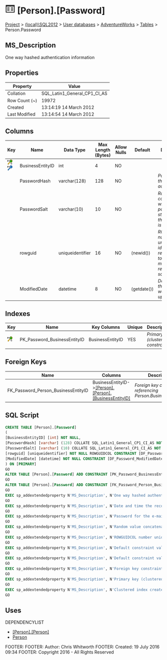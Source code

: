 
# ![Tables](../../../../Images/Table32.png) [Person].[Password]

[Project](../../../../index.md) > [(local)\\SQL2012](../../../index.md) > [User databases](../../index.md) > [AdventureWorks](../index.md) > [Tables](Tables_.md) > Person.Password

## <a name="#description"></a>MS_Description
One way hashed authentication information
## <a name="#properties"></a>Properties

| Property | Value |
|---|---|
| Collation | SQL_Latin1_General_CP1_CI_AS |
| Row Count (~) | 19972 |
| Created | 13:14:19 14 March 2012 |
| Last Modified | 13:14:54 14 March 2012 |


## <a name="#columns"></a>Columns

| Key | Name | Data Type | Max Length (Bytes) | Allow Nulls | Default | Description |
|---|---|---|---|---|---|---|
| [![Cluster Primary Key PK_Password_BusinessEntityID: BusinessEntityID](../../../../Images/pkcluster.png)](#indexes)[![Foreign Keys FK_Password_Person_BusinessEntityID: [Person].[Person].BusinessEntityID](../../../../Images/fk.png)](#foreignkeys) | BusinessEntityID | int | 4 | NO |  |  |
|  | PasswordHash | varchar(128) | 128 | NO |  | _Password for the e-mail account._ |
|  | PasswordSalt | varchar(10) | 10 | NO |  | _Random value concatenated with the password string before the password is hashed._ |
|  | rowguid | uniqueidentifier | 16 | NO | (newid()) | _ROWGUIDCOL number uniquely identifying the record. Used to support a merge replication sample._ |
|  | ModifiedDate | datetime | 8 | NO | (getdate()) | _Date and time the record was last updated._ |


## <a name="#indexes"></a>Indexes

| Key | Name | Key Columns | Unique | Description |
|---|---|---|---|---|
| [![Cluster Primary Key PK_Password_BusinessEntityID: BusinessEntityID](../../../../Images/pkcluster.png)](#indexes) | PK_Password_BusinessEntityID | BusinessEntityID | YES | _Primary key (clustered) constraint_ |


## <a name="#foreignkeys"></a>Foreign Keys

| Name | Columns | Description |
|---|---|---|
| FK_Password_Person_BusinessEntityID | BusinessEntityID->[[Person].[Person].[BusinessEntityID]](Person.md) | _Foreign key constraint referencing Person.BusinessEntityID._ |


## <a name="#sqlscript"></a>SQL Script
```sql
CREATE TABLE [Person].[Password]
(
[BusinessEntityID] [int] NOT NULL,
[PasswordHash] [varchar] (128) COLLATE SQL_Latin1_General_CP1_CI_AS NOT NULL,
[PasswordSalt] [varchar] (10) COLLATE SQL_Latin1_General_CP1_CI_AS NOT NULL,
[rowguid] [uniqueidentifier] NOT NULL ROWGUIDCOL CONSTRAINT [DF_Password_rowguid] DEFAULT (newid()),
[ModifiedDate] [datetime] NOT NULL CONSTRAINT [DF_Password_ModifiedDate] DEFAULT (getdate())
) ON [PRIMARY]
GO
ALTER TABLE [Person].[Password] ADD CONSTRAINT [PK_Password_BusinessEntityID] PRIMARY KEY CLUSTERED  ([BusinessEntityID]) ON [PRIMARY]
GO
ALTER TABLE [Person].[Password] ADD CONSTRAINT [FK_Password_Person_BusinessEntityID] FOREIGN KEY ([BusinessEntityID]) REFERENCES [Person].[Person] ([BusinessEntityID])
GO
EXEC sp_addextendedproperty N'MS_Description', N'One way hashed authentication information', 'SCHEMA', N'Person', 'TABLE', N'Password', NULL, NULL
GO
EXEC sp_addextendedproperty N'MS_Description', N'Date and time the record was last updated.', 'SCHEMA', N'Person', 'TABLE', N'Password', 'COLUMN', N'ModifiedDate'
GO
EXEC sp_addextendedproperty N'MS_Description', N'Password for the e-mail account.', 'SCHEMA', N'Person', 'TABLE', N'Password', 'COLUMN', N'PasswordHash'
GO
EXEC sp_addextendedproperty N'MS_Description', N'Random value concatenated with the password string before the password is hashed.', 'SCHEMA', N'Person', 'TABLE', N'Password', 'COLUMN', N'PasswordSalt'
GO
EXEC sp_addextendedproperty N'MS_Description', N'ROWGUIDCOL number uniquely identifying the record. Used to support a merge replication sample.', 'SCHEMA', N'Person', 'TABLE', N'Password', 'COLUMN', N'rowguid'
GO
EXEC sp_addextendedproperty N'MS_Description', N'Default constraint value of GETDATE()', 'SCHEMA', N'Person', 'TABLE', N'Password', 'CONSTRAINT', N'DF_Password_ModifiedDate'
GO
EXEC sp_addextendedproperty N'MS_Description', N'Default constraint value of NEWID()', 'SCHEMA', N'Person', 'TABLE', N'Password', 'CONSTRAINT', N'DF_Password_rowguid'
GO
EXEC sp_addextendedproperty N'MS_Description', N'Foreign key constraint referencing Person.BusinessEntityID.', 'SCHEMA', N'Person', 'TABLE', N'Password', 'CONSTRAINT', N'FK_Password_Person_BusinessEntityID'
GO
EXEC sp_addextendedproperty N'MS_Description', N'Primary key (clustered) constraint', 'SCHEMA', N'Person', 'TABLE', N'Password', 'CONSTRAINT', N'PK_Password_BusinessEntityID'
GO
EXEC sp_addextendedproperty N'MS_Description', N'Clustered index created by a primary key constraint.', 'SCHEMA', N'Person', 'TABLE', N'Password', 'INDEX', N'PK_Password_BusinessEntityID'
GO

```

## <a name="#uses"></a>Uses
DEPENDENCYLIST
* [[Person].[Person]](Person.md)
* [Person](../Security/Schemas/Person.md)

FOOTER: FOOTER: Author:  Chris Whitworth
FOOTER: Created: 19 July 2016 09:34
FOOTER: Copyright 2016 - All Rights Reserved

